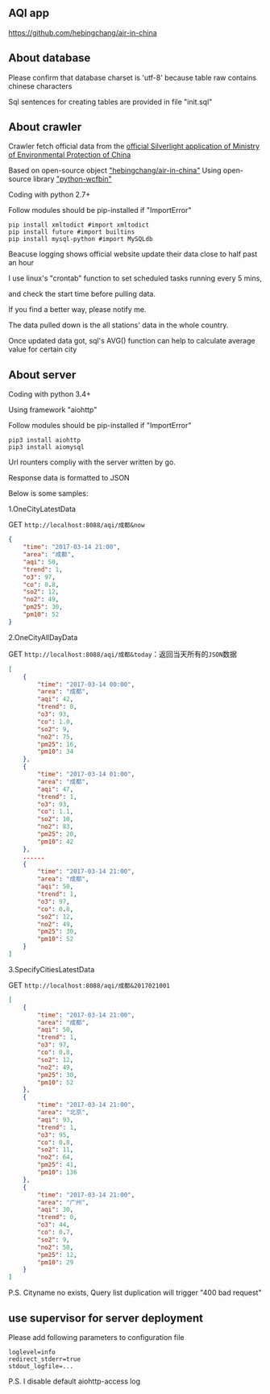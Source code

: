 ## AQI app

https://github.com/hebingchang/air-in-china


## About database

Please confirm that database charset is 'utf-8' because table raw contains chinese characters 

Sql sentences for creating tables are provided in file "init.sql" 

## About crawler
Crawler fetch official data from the [official Silverlight application of Ministry of Environmental Protection of China](http://106.37.208.233:20035/)

Based on open-source object ["hebingchang/air-in-china"](https://github.com/hebingchang/air-in-china) 
Using open-source library ["python-wcfbin"](https://github.com/ernw/python-wcfbin) 

Coding with python 2.7+

Follow modules should be pip-installed if "ImportError"
```
pip install xmltodict #import xmltodict
pip install future #import builtins
pip install mysql-python #import MySQLdb
``` 

Beacuse logging shows official website update their data close to half past an hour 

I use linux's "crontab" function to set scheduled tasks running every 5 mins, 

and check the start time before pulling data.

If you find a better way, please notify me.

The data pulled down is the all stations' data in the whole country.

Once updated data got, sql's AVG() function can help to calculate average value for certain city 


## About server

Coding with python 3.4+

Using framework "aiohttp"

Follow modules should be pip-installed if "ImportError"
```
pip3 install aiohttp
pip3 install aiomysql
``` 

Url rounters compliy with the server written by go.

Response data is formatted to JSON

Below is some samples:

1.OneCityLatestData

GET `http://localhost:8088/aqi/成都&now`

```json
{
	"time": "2017-03-14 21:00",
	"area": "成都",
	"aqi": 50,
	"trend": 1,
	"o3": 97,
	"co": 0.8,
	"so2": 12,
	"no2": 49,
	"pm25": 30,
	"pm10": 52
}
```

2.OneCityAllDayData

GET `http://localhost:8088/aqi/成都&today`：返回当天所有的`JSON`数据

```json
[
	{
		"time": "2017-03-14 00:00",
		"area": "成都",
		"aqi": 42,
		"trend": 0,
		"o3": 93,
		"co": 1.0,
		"so2": 9,
		"no2": 75,
		"pm25": 16,
		"pm10": 34
	},
	{
		"time": "2017-03-14 01:00",
		"area": "成都",
		"aqi": 47,
		"trend": 1,
		"o3": 93,
		"co": 1.1,
		"so2": 10,
		"no2": 83,
		"pm25": 20,
		"pm10": 42
	},
	......
	{
		"time": "2017-03-14 21:00",
		"area": "成都",
		"aqi": 50,
		"trend": 1,
		"o3": 97,
		"co": 0.8,
		"so2": 12,
		"no2": 49,
		"pm25": 30,
		"pm10": 52
	}
]
```

3.SpecifyCitiesLatestData


GET `http://localhost:8088/aqi/成都&2017021001`

```json
[
	{
		"time": "2017-03-14 21:00",
		"area": "成都",
		"aqi": 50,
		"trend": 1,
		"o3": 97,
		"co": 0.8,
		"so2": 12,
		"no2": 49,
		"pm25": 30,
		"pm10": 52
	},
	{
		"time": "2017-03-14 21:00",
		"area": "北京",
		"aqi": 93,
		"trend": 1,
		"o3": 95,
		"co": 0.8,
		"so2": 11,
		"no2": 64,
		"pm25": 41,
		"pm10": 136
	},
	{
		"time": "2017-03-14 21:00",
		"area": "广州",
		"aqi": 30,
		"trend": 0,
		"o3": 44,
		"co": 0.7,
		"so2": 9,
		"no2": 50,
		"pm25": 12,
		"pm10": 29
	}
]
```

P.S. Cityname no exists, Query list duplication will trigger "400 bad request"


## use supervisor for server deployment

Please add following parameters to configuration file

```
loglevel=info
redirect_stderr=true
stdout_logfile=...
```
P.S. I disable default aiohttp-access log

